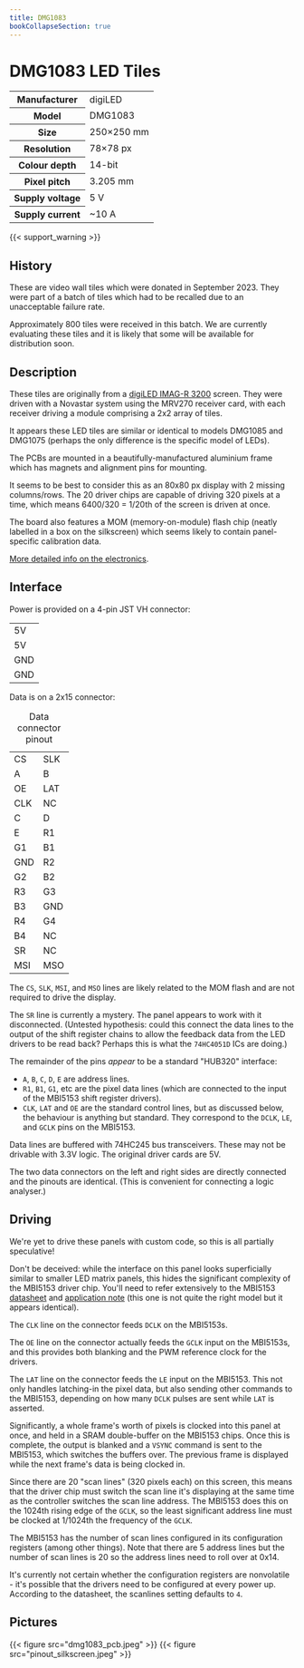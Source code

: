 ```yaml
---
title: DMG1083
bookCollapseSection: true
---
```

# DMG1083 LED Tiles

<table class="vertical">
<tr><th>Manufacturer</th><td>digiLED</td></tr>
<tr><th>Model</th><td>DMG1083</td></tr>
<tr><th>Size</th><td>250×250 mm</td></tr>
<tr><th>Resolution</th><td>78×78 px</td></tr>
<tr><th>Colour depth</th><td>14-bit</td></tr>
<tr><th>Pixel pitch</th><td>3.205 mm</td></tr>
<tr><th>Supply voltage</th><td>5 V</td></tr>
<tr><th>Supply current</th><td>~10 A</td></tr>
</table>

{{< support_warning >}}

## History

These are video wall tiles which were donated in September 2023. They were part of a batch of tiles
which had to be recalled due to an unacceptable failure rate.

Approximately 800 tiles were received in this batch. We are currently evaluating these tiles and it is
likely that some will be available for distribution soon.

## Description

These tiles are originally from a [digiLED IMAG-R 3200](../../../datasheets/digiLED_iMAG-R_Series.pdf) screen. They were driven with a Novastar system using the MRV270 receiver card, with each receiver driving a module comprising a 2x2 array of tiles.

It appears these LED tiles are similar or identical to models DMG1085 and DMG1075 (perhaps the only difference is the specific model of LEDs).

The PCBs are mounted in a beautifully-manufactured aluminium frame which has magnets and alignment
pins for mounting.

It seems to be best to consider this as an 80x80 px display with 2 missing columns/rows. The 20 driver chips are capable of driving 320 pixels at a time, which means 6400/320 = 1/20th of the screen is driven at once.

The board also features a MOM (memory-on-module) flash chip (neatly labelled in a box on the silkscreen) which seems likely to contain panel-specific calibration data.

[More detailed info on the electronics](electronics).

## Interface

Power is provided on a 4-pin JST VH connector:

<table class="pinout">
  <tr><td class="vcc">5V</td></tr>
  <tr><td class="vcc">5V</td></tr>
  <tr><td class="gnd">GND</td></tr>
  <tr><td class="gnd">GND</td></tr>
</table>

Data is on a 2x15 connector:

<table class="pinout">
  <caption>Data connector pinout</caption>
  <tr><td class="misc">CS</td><td class="misc">SLK</td></tr>
  <tr><td class="address">A</td><td class="address">B</td></tr>
  <tr><td class="control not">OE</td><td class="control">LAT</td></tr>
  <tr><td class="control">CLK</td><td class="nc">NC</td></tr>
  <tr><td class="address">C</td><td class="address">D</td></tr>
  <tr><td class="address">E</td><td class="data">R1</td></tr>
  <tr><td class="data">G1</td><td class="data">B1</td></tr>
  <tr><td class="gnd">GND</td><td class="data">R2</td></tr>
  <tr><td class="data">G2</td><td class="data">B2</td></tr>
  <tr><td class="data">R3</td><td class="data">G3</td></tr>
  <tr><td class="data">B3</td><td class="gnd">GND</td></tr>
  <tr><td class="data">R4</td><td class="data">G4</td></tr>
  <tr><td class="data">B4</td><td class="nc">NC</td></tr>
  <tr><td class="misc">SR</td><td class="nc">NC</td></tr>
  <tr><td class="misc">MSI</td><td class="misc">MSO</td></tr>
</table>

The `CS`, `SLK`, `MSI`, and `MSO` lines are likely related to the MOM flash and are not required to drive the display.

The `SR` line is currently a mystery. The panel appears to work with it disconnected. (Untested hypothesis: could this connect the data lines to the output of the shift register chains to allow the feedback data from the LED drivers to be read back? Perhaps this is what the `74HC4051D` ICs are doing.)

The remainder of the pins _appear_ to be a standard "HUB320" interface:
* `A`, `B`, `C`, `D`, `E` are address lines.
* `R1`, `B1`, `G1`, etc are the pixel data lines (which are connected to the input of the MBI5153 shift register drivers).
* `CLK`, `LAT` and `OE` are the standard control lines, but as discussed below, the behaviour is anything but standard. They correspond to the `DCLK`, `LE`, and `GCLK` pins on the MBI5153.

Data lines are buffered with 74HC245 bus transceivers. These may not be drivable with 3.3V logic. The original driver cards are 5V.

The two data connectors on the left and right sides are directly connected and the pinouts are identical. (This is convenient for connecting a logic analyser.)

## Driving

<div class="warning">We're yet to drive these panels with custom code, so this is all partially speculative!</div>

Don't be deceived: while the interface on this panel looks superficially similar to smaller LED matrix panels, this hides the significant complexity of the MBI5153 driver chip. You'll need to refer extensively to the MBI5153 [datasheet](/datasheets/MBI5153GP-A.pdf) and [application note](/datasheets/MBI5051-52-53-AN.pdf) (this one is not quite the right model but it appears identical).

The `CLK` line on the connector feeds `DCLK` on the MBI5153s.

The `OE` line on the connector actually feeds the `GCLK` input on the MBI5153s, and this provides both blanking and the PWM reference clock for the drivers.

The `LAT` line on the connector feeds the `LE` input on the MBI5153. This not only handles latching-in the pixel data, but also sending other commands to the MBI5153, depending on how many `DCLK` pulses are sent while `LAT` is asserted.

Significantly, a whole frame's worth of pixels is clocked into this panel at once, and held in a SRAM double-buffer on the MBI5153 chips. Once this is complete, the output is blanked and a `VSYNC` command is sent to the MBI5153, which switches the buffers over. The previous frame is displayed while the next frame's data is being clocked in.

Since there are 20 "scan lines" (320 pixels each) on this screen, this means that the driver chip must switch the scan line it's displaying at the same time as the controller switches the scan line address. The MBI5153 does this on the 1024th rising edge of the `GCLK`, so the least significant address line must be clocked at 1/1024th the frequency of the `GCLK`.

The MBI5153 has the number of scan lines configured in its configuration registers (among other things). Note that there are 5 address lines but the number of scan lines is 20 so the address lines need to roll over at 0x14.

It's currently not certain whether the configuration registers are nonvolatile - it's possible that the drivers need to be configured at every power up. According to the datasheet, the scanlines setting defaults to `4`.

## Pictures

{{< figure src="dmg1083_pcb.jpeg" >}}
{{< figure src="pinout_silkscreen.jpeg" >}}
